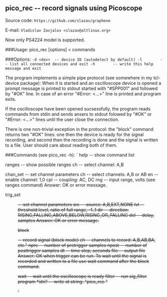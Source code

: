 ## pico_rec -- record signals using Picoscope

Source code: `https://github.com/slazav/graphene`

E-mail: `Vladislav Zavjalov <slazav@altlinux.org>`

Now only PS4224 model is supported.

###Usage: pico_rec [options] < commands

###Options:
`
 -d <dev>  -- device ID (autodetect by default)
 -l        -- list all connected devices and exit
 -h        -- write this help message and exit
`

The program implements a simple pipe protocol (see somewhere in my
tcl-device package): When it is started and an oscilloscope device is opened
a prompt message is printed to stdout started with "#SPP001" and followed
by "#OK" line. In case of an error "#Error: <...>" line is printed and
program exits.

If the oscilloscope have been opened sucsessfully, the program reads
commands from stdin and sends ansers to stdout folowed by "#OK" or
"#Error: <...>" lines until the user  close the connection.

There is one non-trivial exception in the protocol: the "block" command
returns two "#OK" lines: one then the device is ready for the signal
recording, and second then the recording is done and the signal is
written to a file. User should care about reading both of them.

###Commands (see pico_rec -h):
`
help -- show command list

ranges <ch> -- show possible ranges
   ch  -- select channel: A,B

chan_set <ch> <en> <cpl> <rng> -- set channel parameters
   ch  -- select channels: A,B or AB
   en  -- enable channel: 1,0
   cpl -- coupling: AC, DC
   rng -- input range, volts (see ranges command)
   Answer: OK or error message.

trig_set <src> <lvl> <dir> <del> -- set channel parameters
   src -- source: A,B,EXT,NONE
   lvl -- threshold level, ratio of full range, -1..1
   dir -- direction: RISING,FALLING,ABOVE,BELOW,RISING_OR_FALLING
   del -- delay, samples
   Answer: OK or error message.

block <ch> <npre> <npost> <dt> <file> -- record signal (block mode)
   ch    -- channels to record: A,B,AB,BA, etc."
   npre  -- number of pretrigger samples
   npost -- number of posttrigger samples
   dt    -- time step, seconds
   file  -- output file
   Answer: OK when trigger can be run. To wait until the signal is
   recorded and written to a file use wait command after the block command.

wait -- wait until the oscilloscope is ready
filter <file> <args> -- run sig_filter program
*idn? -- write id string: "pico_rec <VERSION>"

`
